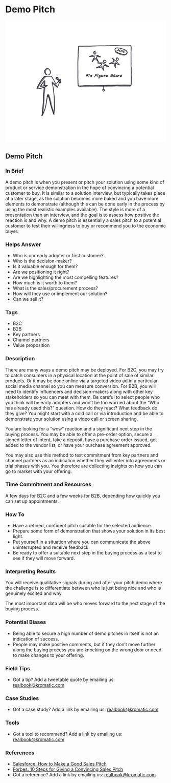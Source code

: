 # Demo Pitch

![](../.gitbook/assets/illustration-demo-pitch.png)

## Demo Pitch

### In Brief

A demo pitch is when you present or pitch your solution using some kind of product or service demonstration in the hope of convincing a potential customer to buy. It is similar to a solution interview, but typically takes place at a later stage, as the solution becomes more baked and you have more elements to demonstrate \(although this can be done early in the process by using the most realistic examples available\). The style is more of a presentation than an interview, and the goal is to assess how positive the reaction is and why. A demo pitch is essentially a sales pitch to a potential customer to test their willingness to buy or recommend you to the economic buyer.

### Helps Answer

* Who is our early adopter or first customer?
* Who is the decision-maker?
* Is it valuable enough for them?
* Are we positioning it right?
* Are we highlighting the most compelling features?
* How much is it worth to them?
* What is the sales/procurement process?
* How will they use or implement our solution?
* Can we sell it?

### Tags

* B2C
* B2B
* Key partners
* Channel partners
* Value proposition

### Description

There are many ways a demo pitch may be deployed. For B2C, you may try to catch consumers in a physical location at the point of sale of similar products. Or it may be done online via a targeted video ad in a particular social media channel so you can measure conversion. For B2B, you will need to identify influencers and decision-makers along with other key stakeholders so you can meet with them. Be careful to select people who you think will be early adopters and won’t be too worried about the “Who has already used this?” question. How do they react? What feedback do they give? You might start with a cold call or via introduction and be able to demonstrate your solution using a video call or screen sharing.

You are looking for a “wow” reaction and a significant next step in the buying process. You may be able to offer a pre-order option, secure a signed letter of intent, take a deposit, have a purchase order issued, get added to the vendor list, or have your purchase agreement approved.

You may also use this method to test commitment from key partners and channel partners as an indication whether they will enter into agreements or trial phases with you. You therefore are collecting insights on how you can go to market with your offering.

### Time Commitment and Resources

A few days for B2C and a few weeks for B2B, depending how quickly you can set up appointments.

### How To

* Have a refined, confident pitch suitable for the selected audience.
* Prepare some form of demonstration that shows your solution in its best light.
* Put yourself in a situation where you can communicate the above uninterrupted and receive feedback.
* Be ready to offer a suitable next step in the buying process as a test to see if they will move forward.

### Interpreting Results

You will receive qualitative signals during and after your pitch demo where the challenge is to differentiate between who is just being nice and who is genuinely excited and why.

The most important data will be who moves forward to the next stage of the buying process.

### Potential Biases

* Being able to secure a high number of demo pitches in itself is not an indication of success.
* People may make positive comments, but if they don’t move further along the buying process you are knocking on the wrong door or need to make changes to your offering.

### Field Tips

* Got a tip? Add a tweetable quote by emailing us: [realbook@kromatic.com](mailto:realbook@kromatic.com)

### Case Studies

* Got a case study? Add a link by emailing us: [realbook@kromatic.com](mailto:realbook@kromatic.com) 

### Tools

* Got a tool to recommend? Add a link by emailing us: [realbook@kromatic.com](mailto:realbook@kromatic.com)

### References

* [Salesforce: How to Make a Good Sales Pitch](https://www.salesforce.com/blog/2014/02/how-to-make-good-sales-pitch.html)
* [Forbes: 10 Steps for Giving a Convincing Sales Pitch](http://www.forbes.com/forbes/welcome/?toURL=http://www.forbes.com/sites/theyec/2014/04/18/10-steps-for-giving-a-convincing-sales-pitch/&refURL=&referrer=)
* Got a reference? Add a link by emailing us: [realbook@kromatic.com](https://github.com/trikro/the-real-startup-book/tree/6a17bc36666863334ffdefad4f2a9abf3e12ce13/part5-generative_product_research/realbook@kromatic.com)

